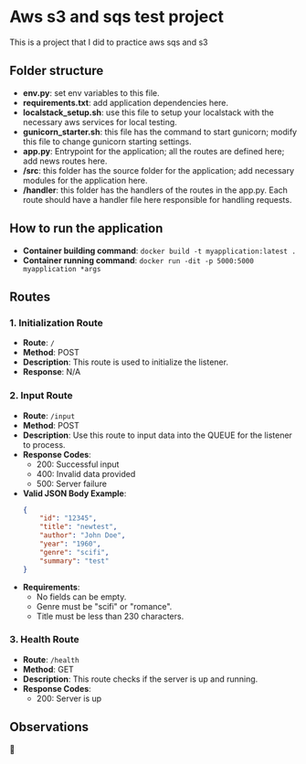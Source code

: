 # Aws s3 and sqs test project

This is a project that I did to practice aws sqs and s3 

## Folder structure

- **env.py**: set env variables to this file.
- **requirements.txt**: add application dependencies here.
- **localstack_setup.sh**: use this file to setup your localstack with the necessary aws services for local testing.
- **gunicorn_starter.sh**: this file has the command to start gunicorn; modify this file to change gunicorn starting settings.
- **app.py**: Entrypoint for the application; all the routes are defined here; add news routes here.
- **/src**: this folder has the source folder for the application; add necessary modules for the application here.
- **/handler**: this folder has the handlers of the routes in the app.py. Each route should have a handler file here responsible for handling requests. 

## How to run the application

- **Container building command**: `docker build -t myapplication:latest .`
- **Container running command**: `docker run -dit -p 5000:5000 myapplication *args`

## Routes

### 1. Initialization Route

- **Route**: `/`
- **Method**: POST
- **Description**: This route is used to initialize the listener.
- **Response**: N/A

### 2. Input Route

- **Route**: `/input`
- **Method**: POST
- **Description**: Use this route to input data into the QUEUE for the listener to process.
- **Response Codes**:
    - 200: Successful input
    - 400: Invalid data provided
    - 500: Server failure
- **Valid JSON Body Example**:
    ```json
    {
        "id": "12345",
        "title": "newtest",
        "author": "John Doe",
        "year": "1960",
        "genre": "scifi",
        "summary": "test"
    }
    ```
- **Requirements**:
    - No fields can be empty.
    - Genre must be "scifi" or "romance".
    - Title must be less than 230 characters.

### 3. Health Route

- **Route**: `/health`
- **Method**: GET
- **Description**: This route checks if the server is up and running.
- **Response Codes**:
    - 200: Server is up

## Observations

 🚀